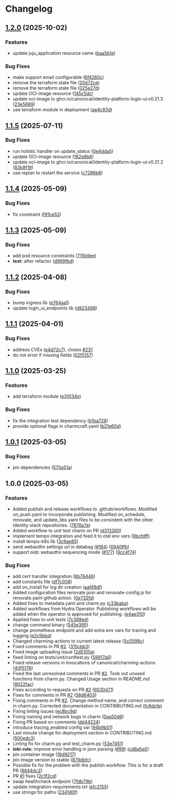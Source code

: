 # Changelog

## [1.2.0](https://github.com/canonical/identity-platform-login-ui-operator/compare/v1.1.5...v1.2.0) (2025-10-02)


### Features

* update juju_application resource name ([baa5b1e](https://github.com/canonical/identity-platform-login-ui-operator/commit/baa5b1e6c3bb4332bcb3ea2157af535dd3f371d9))


### Bug Fixes

* make support email configurable ([6f4260c](https://github.com/canonical/identity-platform-login-ui-operator/commit/6f4260ce9abb918731143c11356466fdf79432de))
* remove the terraform state file ([20d72ce](https://github.com/canonical/identity-platform-login-ui-operator/commit/20d72ce7612c2bf6fa32b851315f8d33d00b465f))
* remove the terraform state file ([025e27d](https://github.com/canonical/identity-platform-login-ui-operator/commit/025e27d0ffb1102fa203978f9cd68e2cf8fcddf1))
* update OCI-image resource ([145c5dc](https://github.com/canonical/identity-platform-login-ui-operator/commit/145c5dc5ef1a18a9ad74e3888a491d58355589ee))
* update oci-image to ghcr.io/canonical/identity-platform-login-ui:v0.21.3 ([23e5669](https://github.com/canonical/identity-platform-login-ui-operator/commit/23e566930effea9ebf00223eec0d0dd919eac74d))
* use terraform module in deployment ([ae4c93d](https://github.com/canonical/identity-platform-login-ui-operator/commit/ae4c93d2840923b7a4b740b5461e005074ff06e5))

## [1.1.5](https://github.com/canonical/identity-platform-login-ui-operator/compare/v1.1.4...v1.1.5) (2025-07-11)


### Bug Fixes

* run holistic handler on update_status ([0e4dda5](https://github.com/canonical/identity-platform-login-ui-operator/commit/0e4dda525f0e54b46761ea137deb70feb963c1a0))
* update OCI-image resource ([162e8b6](https://github.com/canonical/identity-platform-login-ui-operator/commit/162e8b6e69696f1ceb6b0d0908a2ef68682f1be5))
* update oci-image to ghcr.io/canonical/identity-platform-login-ui:v0.21.2 ([83b9f19](https://github.com/canonical/identity-platform-login-ui-operator/commit/83b9f196078933c92b05ffc650f6fe9f75cc2469))
* use replan to restart the service ([c7286b8](https://github.com/canonical/identity-platform-login-ui-operator/commit/c7286b8a164eb304dc4a317367d431e7c13006ca))

## [1.1.4](https://github.com/canonical/identity-platform-login-ui-operator/compare/v1.1.3...v1.1.4) (2025-05-09)


### Bug Fixes

* fix constraint ([f91ce52](https://github.com/canonical/identity-platform-login-ui-operator/commit/f91ce52be64455bba07c7f1cf5f97054679ccb12))

## [1.1.3](https://github.com/canonical/identity-platform-login-ui-operator/compare/v1.1.2...v1.1.3) (2025-05-09)


### Bug Fixes

* add pod resource constraints ([715b9ee](https://github.com/canonical/identity-platform-login-ui-operator/commit/715b9ee1424028882a63173ee1d41ba662349a04))
* **test:** after refactor ([d969fbd](https://github.com/canonical/identity-platform-login-ui-operator/commit/d969fbd8ab15b0e75d3908a9aff7d3a2758be322))

## [1.1.2](https://github.com/canonical/identity-platform-login-ui-operator/compare/v1.1.1...v1.1.2) (2025-04-08)


### Bug Fixes

* bump ingress lib ([e764aa1](https://github.com/canonical/identity-platform-login-ui-operator/commit/e764aa13551430fdc385f14bcfbbaed89b3a7b3a))
* update login_ui_endpoints lib ([d923498](https://github.com/canonical/identity-platform-login-ui-operator/commit/d923498e5ac2deee3fc287dfc74b3f82fac025fe))

## [1.1.1](https://github.com/canonical/identity-platform-login-ui-operator/compare/v1.1.0...v1.1.1) (2025-04-01)


### Bug Fixes

* address CVEs ([e4d72c7](https://github.com/canonical/identity-platform-login-ui-operator/commit/e4d72c782cd4b3437f974fddc9830eb9c4fc6799)), closes [#231](https://github.com/canonical/identity-platform-login-ui-operator/issues/231)
* do not error if missing fields ([02f5157](https://github.com/canonical/identity-platform-login-ui-operator/commit/02f51579fec3d74ad13de8209aac37bbcada2aff))

## [1.1.0](https://github.com/canonical/identity-platform-login-ui-operator/compare/v1.0.1...v1.1.0) (2025-03-25)


### Features

* add terraform module ([e31034e](https://github.com/canonical/identity-platform-login-ui-operator/commit/e31034e3fbb07e864f9333c69f956f77b8f4697b))


### Bug Fixes

* fix the integration test dependency ([b1ba728](https://github.com/canonical/identity-platform-login-ui-operator/commit/b1ba728f78edf211a0441550bda05d4524d5a078))
* provide optional flags in charmcraft.yaml ([b21e60d](https://github.com/canonical/identity-platform-login-ui-operator/commit/b21e60d504f30d6dd75198d975d0710ccb82db2b))

## [1.0.1](https://github.com/canonical/identity-platform-login-ui-operator/compare/v1.0.0...v1.0.1) (2025-03-05)


### Bug Fixes

* pin dependencies ([570a51a](https://github.com/canonical/identity-platform-login-ui-operator/commit/570a51a059cf6d92cd6d95216448e50f7ad00139))

## 1.0.0 (2025-03-05)


### Features

* Added publish and release workflows to .github/workflows. Modified on_push.yaml to incorporate publishing. Modified on_schedule, renovate, and update_libs yaml files to be consistent with the other identity stack repositories. ([7876a7e](https://github.com/canonical/identity-platform-login-ui-operator/commit/7876a7e0af9431fbb0a0e067c035bce72066e498))
* Added workflow to unit test charm on PR ([d313260](https://github.com/canonical/identity-platform-login-ui-operator/commit/d31326035971c014a2208d27e540e2ae069f2c7c))
* implement tempo integration and feed it to otel env vars ([9bcfdff](https://github.com/canonical/identity-platform-login-ui-operator/commit/9bcfdffcd10901a20bd407fd307f4c74503a4b06))
* install tempo-k8s lib ([3c9ae85](https://github.com/canonical/identity-platform-login-ui-operator/commit/3c9ae85feb4955bf706045b7555a88b171c5f0d5))
* send webauthn settings url in databag ([#184](https://github.com/canonical/identity-platform-login-ui-operator/issues/184)) ([0940ffb](https://github.com/canonical/identity-platform-login-ui-operator/commit/0940ffbe1ebb9a43f5466cfecd15cb49bd30c856))
* support oidc webauthn sequencing mode ([#177](https://github.com/canonical/identity-platform-login-ui-operator/issues/177)) ([9cc4f74](https://github.com/canonical/identity-platform-login-ui-operator/commit/9cc4f74b03ac1764eb4036d5bd84264bcf443549))


### Bug Fixes

* add cert transfer integration ([6b78446](https://github.com/canonical/identity-platform-login-ui-operator/commit/6b784469dabb42b5fd006d5302dd724347edee4a))
* add constants file ([df7c058](https://github.com/canonical/identity-platform-login-ui-operator/commit/df7c0587e8de00ffed9bc0199a914fc799671cf3))
* add on_install for log dir creation ([aaf49df](https://github.com/canonical/identity-platform-login-ui-operator/commit/aaf49dfa8826ec3dfc99dd4500b1d821b859d622))
* Added configuration files renovate.json and renovate-config.js for renovate.yaml github action. ([0e732fd](https://github.com/canonical/identity-platform-login-ui-operator/commit/0e732fd0865a478fd969561779a149a08341291e))
* Added fixes to metadata.yaml and charm.py ([c33baba](https://github.com/canonical/identity-platform-login-ui-operator/commit/c33baba0fbc098f5656bde74825d2d73b4889304))
* Added workflows from Hydra Operator. Publishing workflows will be added when the operator is approved for publishing. ([e4ae310](https://github.com/canonical/identity-platform-login-ui-operator/commit/e4ae3106c4b5673e59957c5f958755e0f030c9ab))
* Applied fixes to unit tests ([7c388ed](https://github.com/canonical/identity-platform-login-ui-operator/commit/7c388ed595682ce86b9986d1107216f71492f529))
* change command binary ([545e395](https://github.com/canonical/identity-platform-login-ui-operator/commit/545e3959dd7f8d66800966ffb63778d1bc587a75))
* change prometheus endpoint and add extra env vars for tracing and logging ([e2c9bbd](https://github.com/canonical/identity-platform-login-ui-operator/commit/e2c9bbda9226128c81b32830874c3d86a82fb9be))
* Changed charming-actions to current latest release ([5c0598c](https://github.com/canonical/identity-platform-login-ui-operator/commit/5c0598c3082d5682741deb320ea541ec0f286f58))
* Fixed comments in PR [#2](https://github.com/canonical/identity-platform-login-ui-operator/issues/2). ([315cbb3](https://github.com/canonical/identity-platform-login-ui-operator/commit/315cbb3892e12468f69a407e102dd1462f5452c5))
* Fixed image uploading issue ([2d5105a](https://github.com/canonical/identity-platform-login-ui-operator/commit/2d5105a353d12a4f8a7b4b31aaa3394b41cc01e3))
* fixed linting on tests/unit/conftest.py ([59917a6](https://github.com/canonical/identity-platform-login-ui-operator/commit/59917a67b2cdf7c2c15f3597d0c1c9f76c574246))
* Fixed release versions in invocations of canonical/charming-actions ([40f5176](https://github.com/canonical/identity-platform-login-ui-operator/commit/40f5176dcb6e9b5af77bd59c19b950d10083338d))
* Fixed the last unresolved comments in PR [#2](https://github.com/canonical/identity-platform-login-ui-operator/issues/2). Took out unused functions from charm.py. Changed Usage section in README.md ([9022fac](https://github.com/canonical/identity-platform-login-ui-operator/commit/9022fac1a79e61e1405c1281028be7d3372a20cf))
* Fixes according to requests on PR [#2](https://github.com/canonical/identity-platform-login-ui-operator/issues/2) ([6030d71](https://github.com/canonical/identity-platform-login-ui-operator/commit/6030d7105f875a57c3ae921f577a43c38f80f20f))
* Fixes for comments in PR [#2](https://github.com/canonical/identity-platform-login-ui-operator/issues/2) ([58d6403](https://github.com/canonical/identity-platform-login-ui-operator/commit/58d6403434f33a0be635fb389092419a95bff169))
* Fixing comments in PR [#2](https://github.com/canonical/identity-platform-login-ui-operator/issues/2). Change method name, and correct comment in charm.py. Corrected documentation in CONTRIBUTING.md ([fc8dcfe](https://github.com/canonical/identity-platform-login-ui-operator/commit/fc8dcfe6b15b85e5c4dee78d154c66a472a4c3f0))
* Fixing linting issues ([ec8bc9d](https://github.com/canonical/identity-platform-login-ui-operator/commit/ec8bc9d2b50ee8fce596c574e9be6eb6a2509f8d))
* Fixing naming and network bugs in charm ([0aa50d6](https://github.com/canonical/identity-platform-login-ui-operator/commit/0aa50d637a809fdaad37ae2ec4256e640bb5ea78))
* Fixing PR based on comments ([dd44224](https://github.com/canonical/identity-platform-login-ui-operator/commit/dd44224b69a35d09b212ba02d2ab4f0c5b72d0f7))
* introduce tracing_enabled config var ([94b9b01](https://github.com/canonical/identity-platform-login-ui-operator/commit/94b9b011fa37a3d11463576a22dc18a9e3f8ed86))
* Last minute change for deployment section in CONTRIBUTING.md. ([500edc3](https://github.com/canonical/identity-platform-login-ui-operator/commit/500edc3e4d26aa430de20b1d675a856babdeee84))
* Linting fix for charm.py and test_charm.py ([53e7451](https://github.com/canonical/identity-platform-login-ui-operator/commit/53e74510dd50e264e00ee8f35091681c020fded7))
* **loki-rule:** improve error handling in json parsing ([#99](https://github.com/canonical/identity-platform-login-ui-operator/issues/99)) ([cd8a5e0](https://github.com/canonical/identity-platform-login-ui-operator/commit/cd8a5e062c32f63530540027d756e4a43eb35029))
* pin container image ([16d9217](https://github.com/canonical/identity-platform-login-ui-operator/commit/16d92176fcde75caa90bc3afbbbd27116558ed65))
* pin image version to stable ([879dbfc](https://github.com/canonical/identity-platform-login-ui-operator/commit/879dbfcd5778aba8d4d7e928bd6ccc05060e962c))
* Possible fix for the problem with the publish workflow. This is for a draft PR ([8644dc2](https://github.com/canonical/identity-platform-login-ui-operator/commit/8644dc2df35e67ae8b06d2e146c5710c92ece8a8))
* PR [#1](https://github.com/canonical/identity-platform-login-ui-operator/issues/1) fixes ([2c1f2cd](https://github.com/canonical/identity-platform-login-ui-operator/commit/2c1f2cdc3fca016f6da84a73b8be22a85a9ea650))
* swap healthcheck endpoint ([7fdb79b](https://github.com/canonical/identity-platform-login-ui-operator/commit/7fdb79b310b5d1b940e9646b3714f3def620a3de))
* update integration-requirements.txt ([efc2155](https://github.com/canonical/identity-platform-login-ui-operator/commit/efc2155ddd79877d8a0dcfefa652004a92457e16))
* use strings for paths ([2341d0f](https://github.com/canonical/identity-platform-login-ui-operator/commit/2341d0f11036fdfa1f8997a87a1b63f8081b6d28))
